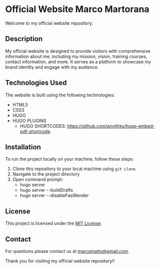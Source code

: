 # Official Website Marco Martorana

Welcome to my official website repository.

## Description

My official website is designed to provide visitors with comprehensive information about me, including my mission, vision, training courses, contact information, and more. 
It serves as a platform to showcase my brand identity and engage with my audience.


## Technologies Used

The website is built using the following technologies:

- HTML5
- CSS3
- HUGO
- HUGO PLUGINS
    - HUGO SHORTCODES: https://github.com/anvithks/hugo-embed-pdf-shortcode

## Installation

To run the project locally on your machine, follow these steps:

1. Clone this repository to your local machine using `git clone`.
2. Navigate to the project directory
3. Open command prompt:
   - hugo server
   - hugo server --buildDrafts
   - hugo server --disableFastRender


## License

This project is licensed under the [MIT License](LICENSE).

## Contact

For questions please contact us at [marcomatto@gmail.com](mailto:marcomatto@gmail).

Thank you for visiting my official website repository!!






